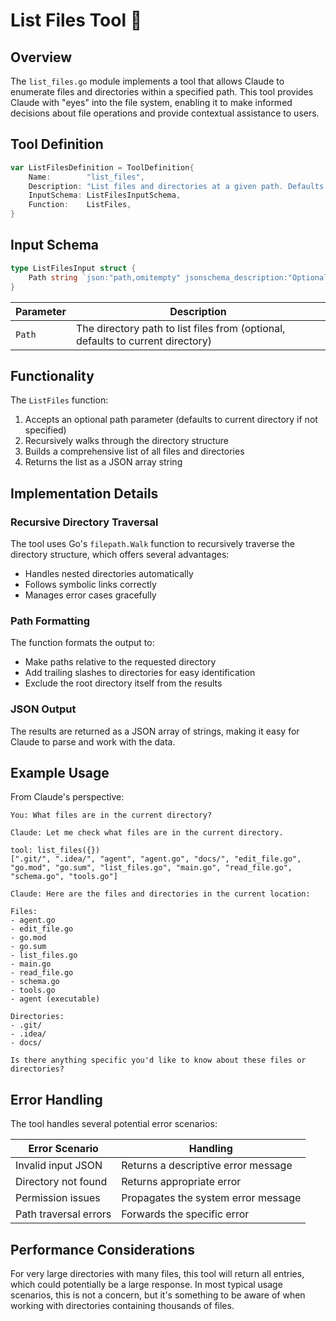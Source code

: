 # List Files Tool 📂

## Overview

The `list_files.go` module implements a tool that allows Claude to enumerate files and directories within a specified path. This tool provides Claude with "eyes" into the file system, enabling it to make informed decisions about file operations and provide contextual assistance to users.

## Tool Definition

```go
var ListFilesDefinition = ToolDefinition{
    Name:        "list_files",
    Description: "List files and directories at a given path. Defaults to current directory.",
    InputSchema: ListFilesInputSchema,
    Function:    ListFiles,
}
```

## Input Schema

```go
type ListFilesInput struct {
    Path string `json:"path,omitempty" jsonschema_description:"Optional path to list files from."`
}
```

| Parameter | Description |
|-----------|-------------|
| `Path`    | The directory path to list files from (optional, defaults to current directory) |

## Functionality

The `ListFiles` function:

1. Accepts an optional path parameter (defaults to current directory if not specified)
2. Recursively walks through the directory structure
3. Builds a comprehensive list of all files and directories
4. Returns the list as a JSON array string

## Implementation Details

### Recursive Directory Traversal

The tool uses Go's `filepath.Walk` function to recursively traverse the directory structure, which offers several advantages:

- Handles nested directories automatically
- Follows symbolic links correctly
- Manages error cases gracefully

### Path Formatting

The function formats the output to:
- Make paths relative to the requested directory
- Add trailing slashes to directories for easy identification
- Exclude the root directory itself from the results

### JSON Output

The results are returned as a JSON array of strings, making it easy for Claude to parse and work with the data.

## Example Usage

From Claude's perspective:

```
You: What files are in the current directory?

Claude: Let me check what files are in the current directory.

tool: list_files({})
[".git/", ".idea/", "agent", "agent.go", "docs/", "edit_file.go", "go.mod", "go.sum", "list_files.go", "main.go", "read_file.go", "schema.go", "tools.go"]

Claude: Here are the files and directories in the current location:

Files:
- agent.go
- edit_file.go
- go.mod
- go.sum
- list_files.go
- main.go
- read_file.go
- schema.go
- tools.go
- agent (executable)

Directories:
- .git/
- .idea/
- docs/

Is there anything specific you'd like to know about these files or directories?
```

## Error Handling

The tool handles several potential error scenarios:

| Error Scenario | Handling |
|----------------|----------|
| Invalid input JSON | Returns a descriptive error message |
| Directory not found | Returns appropriate error |
| Permission issues | Propagates the system error message |
| Path traversal errors | Forwards the specific error |

## Performance Considerations

For very large directories with many files, this tool will return all entries, which could potentially be a large response. In most typical usage scenarios, this is not a concern, but it's something to be aware of when working with directories containing thousands of files.